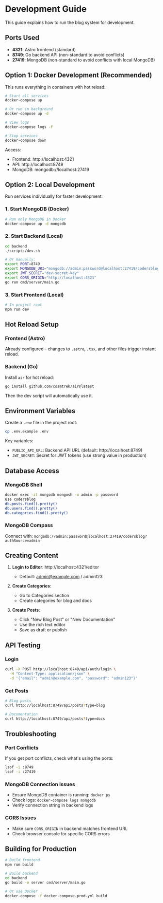 # Development Guide

This guide explains how to run the blog system for development.

## Ports Used

- **4321**: Astro frontend (standard)
- **8749**: Go backend API (non-standard to avoid conflicts)
- **27419**: MongoDB (non-standard to avoid conflicts with local MongoDB)

## Option 1: Docker Development (Recommended)

This runs everything in containers with hot reload:

```bash
# Start all services
docker-compose up

# Or run in background
docker-compose up -d

# View logs
docker-compose logs -f

# Stop services
docker-compose down
```

Access:
- Frontend: http://localhost:4321
- API: http://localhost:8749
- MongoDB: mongodb://localhost:27419

## Option 2: Local Development

Run services individually for faster development:

### 1. Start MongoDB (Docker)
```bash
# Run only MongoDB in Docker
docker-compose up -d mongodb
```

### 2. Start Backend (Local)
```bash
cd backend
./scripts/dev.sh

# Or manually:
export PORT=8749
export MONGODB_URI="mongodb://admin:password@localhost:27419/codersblog?authSource=admin"
export JWT_SECRET="dev-secret-key"
export CORS_ORIGIN="http://localhost:4321"
go run cmd/server/main.go
```

### 3. Start Frontend (Local)
```bash
# In project root
npm run dev
```

## Hot Reload Setup

### Frontend (Astro)
Already configured - changes to `.astro`, `.tsx`, and other files trigger instant reload.

### Backend (Go)
Install `air` for hot reload:
```bash
go install github.com/cosmtrek/air@latest
```

Then the dev script will automatically use it.

## Environment Variables

Create a `.env` file in the project root:
```bash
cp .env.example .env
```

Key variables:
- `PUBLIC_API_URL`: Backend API URL (default: http://localhost:8749)
- `JWT_SECRET`: Secret for JWT tokens (use strong value in production)

## Database Access

### MongoDB Shell
```bash
docker exec -it mongodb mongosh -u admin -p password
use codersblog
db.posts.find().pretty()
db.users.find().pretty()
db.categories.find().pretty()
```

### MongoDB Compass
Connect with: `mongodb://admin:password@localhost:27419/codersblog?authSource=admin`

## Creating Content

1. **Login to Editor**: http://localhost:4321/editor
   - Default: admin@example.com / admin123

2. **Create Categories**: 
   - Go to Categories section
   - Create categories for blog and docs

3. **Create Posts**:
   - Click "New Blog Post" or "New Documentation"
   - Use the rich text editor
   - Save as draft or publish

## API Testing

### Login
```bash
curl -X POST http://localhost:8749/api/auth/login \
  -H "Content-Type: application/json" \
  -d '{"email": "admin@example.com", "password": "admin123"}'
```

### Get Posts
```bash
# Blog posts
curl http://localhost:8749/api/posts?type=blog

# Documentation
curl http://localhost:8749/api/posts?type=docs
```

## Troubleshooting

### Port Conflicts
If you get port conflicts, check what's using the ports:
```bash
lsof -i :8749
lsof -i :27419
```

### MongoDB Connection Issues
- Ensure MongoDB container is running: `docker ps`
- Check logs: `docker-compose logs mongodb`
- Verify connection string in backend logs

### CORS Issues
- Make sure `CORS_ORIGIN` in backend matches frontend URL
- Check browser console for specific CORS errors

## Building for Production

```bash
# Build frontend
npm run build

# Build backend
cd backend
go build -o server cmd/server/main.go

# Or use Docker
docker-compose -f docker-compose.prod.yml build
```